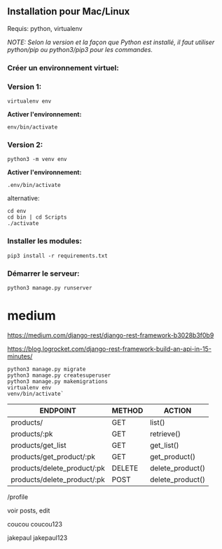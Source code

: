 ## Installation pour Mac/Linux

Requis:
python, virtualenv

_NOTE: Selon la version et la façon que Python est installé, il faut utiliser python/pip ou python3/pip3 pour les commandes._

### Créer un environnement virtuel:

### Version 1:

```virtualenv env```

**Activer l'environnement:**

```env/bin/activate```


### Version 2:

```python3 -m venv env```

**Activer l'environnement:**

```.env/bin/activate```

alternative:

```
cd env
cd bin | cd Scripts
./activate
```

### Installer les modules:

```pip3 install -r requirements.txt```


### Démarrer le serveur:

```python3 manage.py runserver```

# medium

https://medium.com/django-rest/django-rest-framework-b3028b3f0b9

https://blog.logrocket.com/django-rest-framework-build-an-api-in-15-minutes/

```
python3 manage.py migrate
python3 manage.py createsuperuser
python3 manage.py makemigrations
virtualenv env
venv/bin/activate`
```


| ENDPOINT                    | METHOD  | ACTION               |
|-----------------------------|---------|----------------------|
| products/                   | GET     | list()               |
| products/:pk                | GET     | retrieve()           |
| products/get_list           | GET     | get_list()           |
| products/get_product/:pk    | GET     | get_product()        |
| products/delete_product/:pk | DELETE  | delete_product()     |
| products/delete_product/:pk | POST    | delete_product()     |


/profile

voir posts, edit

coucou
coucou123

jakepaul
jakepaul123
